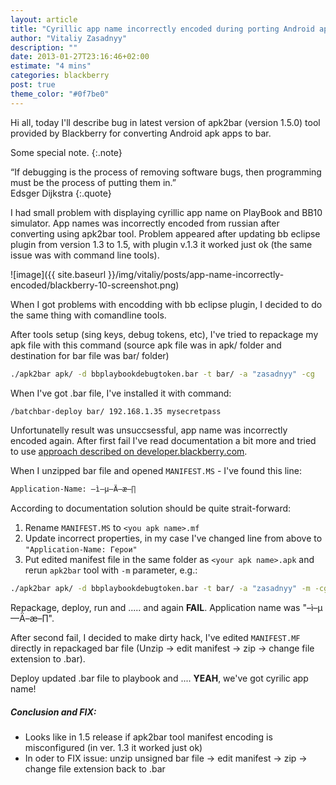```yaml
---
layout: article
title: "Cyrillic app name incorrectly encoded during porting Android app to Blackberry"
author: "Vitaliy Zasadnyy"
description: ""
date: 2013-01-27T23:16:46+02:00
estimate: "4 mins"
categories: blackberry
post: true
theme_color: "#0f7be0"
---
```


Hi all, today I'll describe bug in latest version of apk2bar (version 1.5.0) tool provided by Blackberry for converting Android apk apps to bar.

Some special note.
{:.note}

“If debugging is the process of removing software bugs, then programming must be the process of putting them in.”  
Edsger Dijkstra
{:.quote}

I had small problem with displaying cyrillic app name on PlayBook and BB10 simulator. App names was incorrectly encoded from russian after converting using apk2bar tool. Problem appeared after updating bb eclipse plugin from version 1.3 to 1.5, with plugin v.1.3 it worked just ok (the same issue was with command line tools).

![image]({{ site.baseurl }}/img/vitaliy/posts/app-name-incorrectly-encoded/blackberry-10-screenshot.png)

When I got problems with encodding with bb eclipse plugin, I decided to do the same thing with comandline tools.

After tools setup (sing keys, debug tokens, etc), I've tried to repackage my apk file with this command (source apk file was in apk/ folder and destination for bar file was bar/ folder)

```bash
./apk2bar apk/ -d bbplaybookdebugtoken.bar -t bar/ -a "zasadnyy" -cg
```

When I've got .bar file, I've installed it with command:

```bash
/batchbar-deploy bar/ 192.168.1.35 mysecretpass
```

Unfortunatelly result was unsuccsessful, app name was incorrectly encoded again. After first fail I've read documentation a bit more and tried to use [approach described on developer.blackberry.com](http://developer.blackberry.com/android/documentation/creating_a_custom_manifest_file_2016828_11.htm).

When I unzipped bar file and opened `MANIFEST.MS` - I've found this line:

```bash
Application-Name: –ì–µ—Ä–æ–∏
```

According to documentation solution should be quite strait-forward: 

1. Rename `MANIFEST.MS` to `<you apk name>.mf`
2. Update incorrect properties, in my case I've changed line from above to `"Application-Name: Герои"`
3. Put edited manifest file in the same folder as `<your apk name>.apk` and rerun `apk2bar` tool with `-m` parameter, e.g.:

```bash
./apk2bar apk/ -d bbplaybookdebugtoken.bar -t bar/ -a "zasadnyy" -m -cg
```

Repackage, deploy, run and ..... and again **FAIL**. Application name was "–ì–µ—Ä–æ–∏".

After second fail, I decided to make dirty hack, I've edited `MANIFEST.MF` directly in repackaged bar file (Unzip → edit manifest → zip → change file extension to .bar).

Deploy updated .bar file to playbook and .... **YEAH**, we've got cyrilic app name!

##### Conclusion and FIX:
- Looks like in 1.5 release if apk2bar tool manifest encoding is misconfigured (in ver. 1.3 it worked just ok)
- In oder to FIX issue: unzip unsigned bar file → edit manifest → zip → change file extension back to .bar
